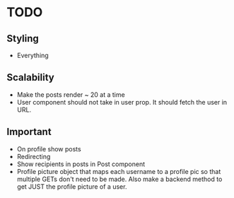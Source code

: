 # TODO

## Styling
 * Everything
   
## Scalability
 * Make the posts render ~ 20 at a time
 * User component should not take in user prop. It should fetch the user in URL.

## Important
 * On profile show posts
 * Redirecting
 * Show recipients in posts in Post component
 * Profile picture object that maps each username to a profile pic so that multiple GETs don't need to be made. Also make a backend method to get JUST the profile picture of a user.